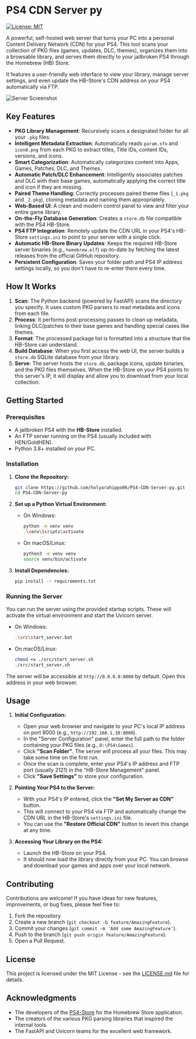 # PS4 CDN Server py

[![License: MIT](https://img.shields.io/badge/License-MIT-blue.svg)](https://opensource.org/licenses/MIT)

A powerful, self-hosted web server that turns your PC into a personal Content Delivery Network (CDN) for your PS4. This tool scans your collection of PKG files (games, updates, DLC, themes), organizes them into a browsable library, and serves them directly to your jailbroken PS4 through the Homebrew (HB) Store.

It features a user-friendly web interface to view your library, manage server settings, and even update the HB-Store's CDN address on your PS4 automatically via FTP.

![Server Screenshot](https://github.com/user-attachments/assets/83402d4c-67b9-43ef-9218-d2710e8783ee) <!-- It's highly recommended to add a screenshot of your web UI here -->

## Key Features

*   **PKG Library Management**: Recursively scans a designated folder for all your `.pkg` files.
*   **Intelligent Metadata Extraction**: Automatically reads `param.sfo` and `icon0.png` from each PKG to extract titles, Title IDs, content IDs, versions, and icons.
*   **Smart Categorization**: Automatically categorizes content into Apps, Games, Patches, DLC, and Themes.
*   **Automatic Patch/DLC Enhancement**: Intelligently associates patches and DLC with their base games, automatically applying the correct title and icon if they are missing.
*   **Paired Theme Handling**: Correctly processes paired theme files (`_1.pkg` and `_2.pkg`), cloning metadata and naming them appropriately.
*   **Web-Based UI**: A clean and modern control panel to view and filter your entire game library.
*   **On-the-Fly Database Generation**: Creates a `store.db` file compatible with the PS4 HB-Store.
*   **PS4 FTP Integration**: Remotely update the CDN URL in your PS4's HB-Store `settings.ini` to point to your server with a single click.
*   **Automatic HB-Store Binary Updates**: Keeps the required HB-Store server binaries (e.g., `homebrew.elf`) up-to-date by fetching the latest releases from the official GitHub repository.
*   **Persistent Configuration**: Saves your folder path and PS4 IP address settings locally, so you don't have to re-enter them every time.

## How It Works

1.  **Scan**: The Python backend (powered by FastAPI) scans the directory you specify. It uses custom PKG parsers to read metadata and icons from each file.
2.  **Process**: It performs post-processing passes to clean up metadata, linking DLC/patches to their base games and handling special cases like themes.
3.  **Format**: The processed package list is formatted into a structure that the HB-Store can understand.
4.  **Build Database**: When you first access the web UI, the server builds a `store.db` SQLite database from your library.
5.  **Serve**: The server hosts the `store.db`, package icons, update binaries, and the PKG files themselves. When the HB-Store on your PS4 points to this server's IP, it will display and allow you to download from your local collection.

## Getting Started

### Prerequisites

*   A jailbroken PS4 with the **HB-Store** installed.
*   An FTP server running on the PS4 (usually included with HEN/GoldHEN).
*   Python 3.8+ installed on your PC.

### Installation

1.  **Clone the Repository:**
    ```bash
    git clone https://github.com/holyarahippo06/PS4-CDN-Server-py.git
    cd PS4-CDN-Server-py
    ```

2.  **Set up a Python Virtual Environment:**
    *   On Windows:
        ```bash
        python -m venv venv
        .\venv\Scripts\activate
        ```
    *   On macOS/Linux:
        ```bash
        python3 -m venv venv
        source venv/bin/activate
        ```

3.  **Install Dependencies:**
    ```bash
    pip install -r requirements.txt
    ```

### Running the Server

You can run the server using the provided startup scripts. These will activate the virtual environment and start the Uvicorn server.

*   On Windows:
    ```bash
    .\src\start_server.bat
    ```
*   On macOS/Linux:
    ```bash
    chmod +x ./src/start_server.sh
    ./src/start_server.sh
    ```

The server will be accessible at `http://0.0.0.0:8000` by default. Open this address in your web browser.

## Usage

1.  **Initial Configuration:**
    *   Open your web browser and navigate to your PC's local IP address on port 8000 (e.g., `http://192.168.1.10:8000`).
    *   In the "Server Configuration" panel, enter the full path to the folder containing your PKG files (e.g., `D:\PS4\Games`).
    *   Click **"Scan Folder"**. The server will process all your files. This may take some time on the first run.
    *   Once the scan is complete, enter your PS4's IP address and FTP port (usually 2121) in the "HB-Store Management" panel.
    *   Click **"Save Settings"** to store your configuration.

2.  **Pointing Your PS4 to the Server:**
    *   With your PS4's IP entered, click the **"Set My Server as CDN"** button.
    *   This will connect to your PS4 via FTP and automatically change the CDN URL in the HB-Store's `settings.ini` file.
    *   You can use the **"Restore Official CDN"** button to revert this change at any time.

3.  **Accessing Your Library on the PS4:**
    *   Launch the HB-Store on your PS4.
    *   It should now load the library directly from your PC. You can browse and download your games and apps over your local network.

## Contributing

Contributions are welcome! If you have ideas for new features, improvements, or bug fixes, please feel free to:
1.  Fork the repository.
2.  Create a new branch (`git checkout -b feature/AmazingFeature`).
3.  Commit your changes (`git commit -m 'Add some AmazingFeature'`).
4.  Push to the branch (`git push origin feature/AmazingFeature`).
5.  Open a Pull Request.

## License

This project is licensed under the MIT License - see the [LICENSE.md](LICENSE.md) file for details.

## Acknowledgments

*   The developers of the [PS4-Store](https://github.com/LightningMods/PS4-Store) for the Homebrew Store application.
*   The creators of the various PKG parsing libraries that inspired the internal tools.
*   The FastAPI and Uvicorn teams for the excellent web framework.
